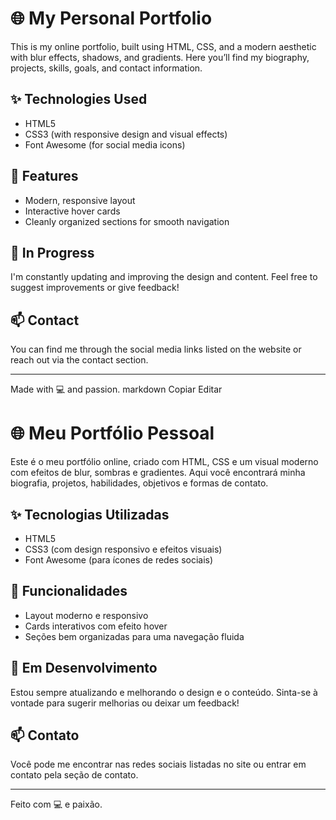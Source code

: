 # 🌐 My Personal Portfolio

This is my online portfolio, built using HTML, CSS, and a modern aesthetic with blur effects, shadows, and gradients. Here you’ll find my biography, projects, skills, goals, and contact information.

## ✨ Technologies Used

- HTML5  
- CSS3 (with responsive design and visual effects)  
- Font Awesome (for social media icons)

## 📌 Features

- Modern, responsive layout  
- Interactive hover cards  
- Cleanly organized sections for smooth navigation

## 🚧 In Progress

I'm constantly updating and improving the design and content. Feel free to suggest improvements or give feedback!

## 📫 Contact

You can find me through the social media links listed on the website or reach out via the contact section.

---

Made with 💻 and passion.
markdown
Copiar
Editar
# 🌐 Meu Portfólio Pessoal

Este é o meu portfólio online, criado com HTML, CSS e um visual moderno com efeitos de blur, sombras e gradientes. Aqui você encontrará minha biografia, projetos, habilidades, objetivos e formas de contato.

## ✨ Tecnologias Utilizadas

- HTML5  
- CSS3 (com design responsivo e efeitos visuais)  
- Font Awesome (para ícones de redes sociais)

## 📌 Funcionalidades

- Layout moderno e responsivo  
- Cards interativos com efeito hover  
- Seções bem organizadas para uma navegação fluida

## 🚧 Em Desenvolvimento

Estou sempre atualizando e melhorando o design e o conteúdo. Sinta-se à vontade para sugerir melhorias ou deixar um feedback!

## 📫 Contato

Você pode me encontrar nas redes sociais listadas no site ou entrar em contato pela seção de contato.

---

Feito com 💻 e paixão.
